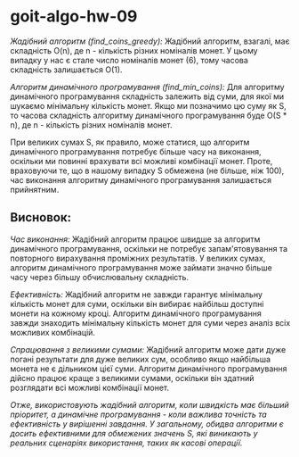 # goit-algo-hw-09

*Жадібний алгоритм (find_coins_greedy):*
Жадібний алгоритм, взагалі, має складність O(n), де n - кількість різних номіналів монет. У цьому випадку у нас є стале число номіналів монет (6), тому часова складність залишається O(1).

*Алгоритм динамічного програмування (find_min_coins):*
Для алгоритму динамічного програмування складність залежить від суми, для якої ми шукаємо мінімальну кількість монет. Якщо ми позначимо цю суму як S, то часова складність алгоритму динамічного програмування буде O(S * n), де n - кількість різних номіналів монет.

При великих сумах S, як правило, може статися, що алгоритм динамічного програмування потребує більше часу на виконання, оскільки ми повинні врахувати всі можливі комбінації монет. Проте, враховуючи те, що в нашому випадку S обмежена (не більше, ніж 100), час виконання алгоритму динамічного програмування залишається прийнятним.



## Висновок:
*Час виконання:*
Жадібний алгоритм працює швидше за алгоритм динамічного програмування, оскільки не потребує запам'ятовування та повторного вирахування проміжних результатів.
У великих сумах, алгоритм динамічного програмування може займати значно більше часу через більшу обчислювальну складність.

*Ефективність:*
Жадібний алгоритм не завжди гарантує мінімальну кількість монет для суми, оскільки він вибирає найбільш доступні монети на кожному кроці.
Алгоритм динамічного програмування завжди знаходить мінімальну кількість монет для суми через аналіз всіх можливих комбінацій.

*Спрацювання з великими сумами:*
Жадібний алгоритм може дати дуже погані результати для дуже великих сум, особливо якщо найбільша монета не є дільником цієї суми.
Алгоритм динамічного програмування дійсно працює краще з великими сумами, оскільки він здатний розглядати всі можливі комбінації монет.


*Отже, використовують жадібний алгоритм, коли швидкість має більший пріоритет, а динамічне програмування - коли важлива точність та ефективність у вирішенні завдання. У загальному, обидва алгоритми є досить ефективними для обмежених значень S, які виникають у реальних сценаріях використання, таких як касові операції.*




